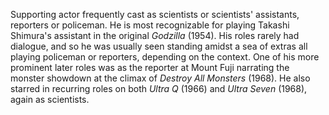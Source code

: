<!-- Tadashi Okabe -->

Supporting actor frequently cast as scientists or scientists' assistants, reporters or policeman. He is most recognizable for playing Takashi Shimura's assistant in the original _Godzilla_ (1954). His roles rarely had dialogue, and so he was usually seen standing amidst a sea of extras all playing policeman or reporters, depending on the context. One of his more prominent later roles was as the reporter at Mount Fuji narrating the monster showdown at the climax of _Destroy All Monsters_ (1968). He also starred in recurring roles on both _Ultra Q_ (1966) and _Ultra Seven_ (1968), again as scientists.